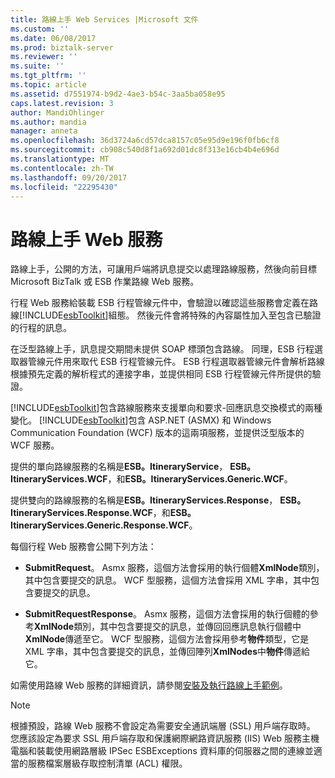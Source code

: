 ```yaml
---
title: 路線上手 Web Services |Microsoft 文件
ms.custom: ''
ms.date: 06/08/2017
ms.prod: biztalk-server
ms.reviewer: ''
ms.suite: ''
ms.tgt_pltfrm: ''
ms.topic: article
ms.assetid: d7551974-b9d2-4ae3-b54c-3aa5ba058e95
caps.latest.revision: 3
author: MandiOhlinger
ms.author: mandia
manager: anneta
ms.openlocfilehash: 36d3724a6cd57dca8157c05e95d9e196f0fb6cf8
ms.sourcegitcommit: cb908c540d8f1a692d01dc8f313e16cb4b4e696d
ms.translationtype: MT
ms.contentlocale: zh-TW
ms.lasthandoff: 09/20/2017
ms.locfileid: "22295430"
---
```

# <a name="the-itinerary-on-ramp-web-services"></a>路線上手 Web 服務
路線上手，公開的方法，可讓用戶端將訊息提交以處理路線服務，然後向前目標 Microsoft BizTalk 或 ESB 作業路線 Web 服務。  
  
 行程 Web 服務給裝載 ESB 行程管線元件中，會驗證以確認這些服務會定義在路線[!INCLUDE[esbToolkit](../includes/esbtoolkit-md.md)]組態。 然後元件會將特殊的內容屬性加入至包含已驗證的行程的訊息。  
  
 在泛型路線上手，訊息提交期間未提供 SOAP 標頭包含路線。 同理，ESB 行程選取器管線元件用來取代 ESB 行程管線元件。 ESB 行程選取器管線元件會解析路線根據預先定義的解析程式的連接字串，並提供相同 ESB 行程管線元件所提供的驗證。  
  
 [!INCLUDE[esbToolkit](../includes/esbtoolkit-md.md)]包含路線服務來支援單向和要求-回應訊息交換模式的兩種變化。 [!INCLUDE[esbToolkit](../includes/esbtoolkit-md.md)]包含 ASP.NET (ASMX) 和 Windows Communication Foundation (WCF) 版本的這兩項服務，並提供泛型版本的 WCF 服務。  
  
 提供的單向路線服務的名稱是**ESB。ItineraryService**， **ESB。ItineraryServices.WCF**，和**ESB。ItineraryServices.Generic.WCF**。  
  
 提供雙向的路線服務的名稱是**ESB。ItineraryServices.Response**， **ESB。ItineraryServices.Response.WCF**，和**ESB。ItineraryServices.Generic.Response.WCF**。  
  
 每個行程 Web 服務會公開下列方法：  
  
-   **SubmitRequest**。 Asmx 服務，這個方法會採用的執行個體**XmlNode**類別，其中包含要提交的訊息。 WCF 型服務，這個方法會採用 XML 字串，其中包含要提交的訊息。  
  
-   **SubmitRequestResponse**。 Asmx 服務，這個方法會採用的執行個體的參考**XmlNode**類別，其中包含要提交的訊息，並傳回回應訊息執行個體中**XmlNode**傳遞至它。 WCF 型服務，這個方法會採用參考**物件**類型，它是 XML 字串，其中包含要提交的訊息，並傳回陣列**XmlNodes**中**物件**傳遞給它。  
  
 如需使用路線 Web 服務的詳細資訊，請參閱[安裝及執行路線上手範例](../esb-toolkit/installing-and-running-the-itinerary-on-ramp-sample.md)。  
  
> [!NOTE]
>  根據預設，路線 Web 服務不會設定為需要安全通訊端層 (SSL) 用戶端存取時。 您應該設定為要求 SSL 用戶端存取和保護網際網路資訊服務 (IIS) Web 服務主機電腦和裝載使用網路層級 IPSec ESBExceptions 資料庫的伺服器之間的連線並適當的服務檔案層級存取控制清單 (ACL) 權限。